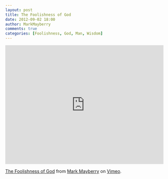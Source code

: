 ```yaml
---
layout: post
title: The Foolishness of God
date: 2012-09-02 18:00
author: MarkMayberry
comments: true
categories: [Foolishness, God, Man, Wisdom]
---
```

<iframe src="http://player.vimeo.com/video/48818642" width="500" height="375" frameborder="0" webkitAllowFullScreen mozallowfullscreen allowFullScreen></iframe> <p><a href="http://vimeo.com/48818642">The Foolishness of God</a> from <a href="http://vimeo.com/user12881872">Mark Mayberry</a> on <a href="http://vimeo.com">Vimeo</a>.</p>
